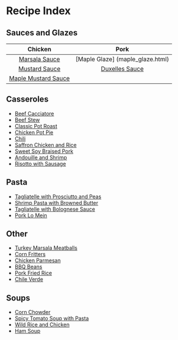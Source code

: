 # Recipe Index

## Sauces and Glazes


| Chicken         | Pork             |
| :-------:       | :----:           |
| [Marsala Sauce](marsala_sauce.html)   | [Maple Glaze] (maple_glaze.html)     |
| [Mustard Sauce](mustard_sauce.html)   | [Duxelles Sauce](duxelles_sauce.html)   |
| [Maple Mustard Sauce](maple_mustard.html) |


## Casseroles
* [Beef Cacciatore](beef_cacciatore.html)
* [Beef Stew](beef_stew.html)
* [Classic Pot Roast](pot_roast.html)
* [Chicken Pot Pie](chicken_pot_pie.html)
* [Chili](chili.html)
* [Saffron Chicken and Rice](saffron_chicken.html)
* [Sweet Soy Braised Pork](sweet_soy_port.html)
* [Andouille and Shrimp](andouille_shrimp.html)
* [Risotto with Sausage](risotto_with_sausage.html)


## Pasta
* [Tagliatelle with Prosciutto and Peas](tagliatelle_peas.html)
* [Shrimp Pasta with Browned Butter](shrimp_browned_butter.html)
* [Tagliatelle with Bolognese Sauce](tagliatelle_bolognese.html)
* [Pork Lo Mein](pork_lo_mein.html)


## Other
* [Turkey Marsala Meatballs](marsala_meatballs.html)
* [Corn Fritters](corn_fritters.html)
* [Chicken Parmesan](chicken_parm.html)
* [BBQ Beans](bbq_beans.html)
* [Pork Fried Rice](pork_fried_rice.html)
* [Chile Verde](chile_verde.html)


## Soups
* [Corn Chowder](corn_chowder.html)
* [Spicy Tomato Soup with Pasta](spicy_tomato_soup.html)
* [Wild Rice and Chicken](wild_rice_soup.html)
* [Ham Soup](ham_soup.html)

